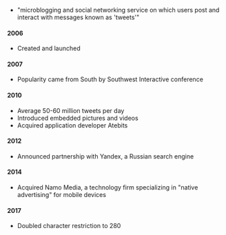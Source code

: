 - "microblogging and social networking service on which users post and interact
  with messages known as 'tweets'"


#### 2006
- Created and launched

#### 2007
- Popularity came from South by Southwest Interactive conference


#### 2010
- Average 50-60 million tweets per day
- Introduced embedded pictures and videos
- Acquired application developer Atebits

#### 2012
- Announced partnership with Yandex, a Russian search engine

#### 2014
- Acquired Namo Media, a technology firm specializing in "native advertising"
  for mobile devices

#### 2017
- Doubled character restriction to 280

